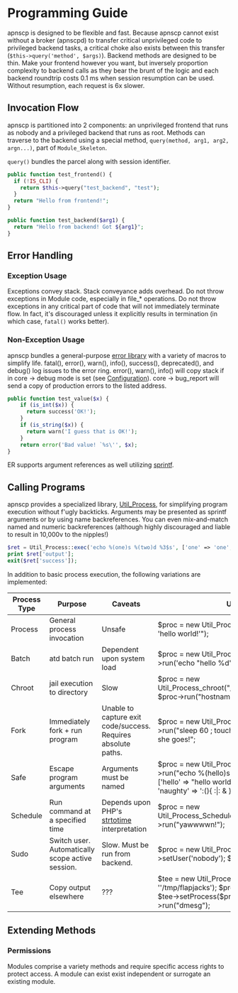 # Programming Guide

apnscp is designed to be flexible and fast. Because apnscp cannot exist without a broker (apnscpd) to transfer critical unprivileged code to privileged backend tasks, a critical choke also exists between this transfer (`$this->query('method', $args)`). Backend methods are designed to be thin. Make your frontend however you want, but inversely proportion complexity to backend calls as they bear the brunt of the logic and each backend roundtrip costs 0.1 ms when session resumption can be used. Without resumption, each request is 6x slower.

## Invocation Flow

apnscp is partitioned into 2 components: an unprivileged frontend that runs as nobody and a privileged backend that runs as root. Methods can traverse to the backend using a special method, `query(method, arg1, arg2, argn...)`, part of `Module_Skeleton`. 

`query()` bundles the parcel along with session identifier.

```php
public function test_frontend() {
  if (!IS_CLI) {
    return $this->query("test_backend", "test");
  }
  return "Hello from frontend!";
}

public function test_backend($arg1) {
  return "Hello from backend! Got ${arg1}";
}
```

## Error Handling

### Exception Usage

Exceptions convey stack. Stack conveyance adds overhead. Do not throw exceptions in Module code, especially in file_* operations. Do not throw exceptions in any critical part of code that will not immediately terminate flow. In fact, it's discouraged unless it explicitly results in termination (in which case, `fatal()` works better).

### Non-Exception Usage

apnscp bundles a general-purpose [error library](https://github.com/apisnetworks/error-reporter) with a variety of macros to simplify life. fatal(), error(), warn(), info(), success(), deprecated(), and debug() log issues to the error ring. error(), warn(), info() will copy stack if in core -> debug mode is set (see [Configuration](#Configuration)). core -> bug_report will send a copy of production errors to the listed address.

```php
public function test_value($x) {
	if (is_int($x)) {
      return success('OK!');
	}
	if (is_string($x)) {
      return warn('I guess that is OK!');
	}
	return error('Bad value! `%s\'', $x);
}
```

ER supports argument references as well utilizing [sprintf](http://php.net/manual/en/function.sprintf.php).

## Calling Programs

apnscp provides a specialized library, [Util_Process](https://github.com/apisnetworks/util-process), for simplifying program execution without f'ugly backticks. Arguments may be presented as sprintf arguments or by using name backreferences. You can even mix-and-match named and numeric backreferences (although highly discouraged and liable to result in 10,000v to the nipples!)

```php
$ret = Util_Process::exec('echo %(one)s %(two)d %3$s', ['one' => 'one', 1 => 2, 3]);
print $ret['output'];
exit($ret['success']);
```

In addition to basic process execution, the following variations are implemented:

| Process Type | Purpose                                  | Caveats                                  | Usage                                    |
| ------------ | ---------------------------------------- | ---------------------------------------- | ---------------------------------------- |
| Process      | General process invocation               | Unsafe                                   | \$proc = new Util_Process(); \$proc->run("echo 'hello world!'"); |
| Batch        | atd batch run                            | Dependent upon system load               | \$proc = new Util_Process_Batch(); \$proc->run('echo "hello %d"', time()); |
| Chroot       | jail execution to directory              | Slow                                     | \$proc = new Util_Process_chroot("/home/virtual/site12/fst"); \$proc->run("hostname"); |
| Fork         | Immediately fork + run program           | Unable to capture exit code/success. Requires absolute paths. | \$proc = new Util_Process_Fork(); \$proc->run("sleep 60 ; touch /tmp/abc"); echo "Off she goes!"; |
| Safe         | Escape program arguments                 | Arguments must be named                  | \$proc = new Util_Process_Safe(); \$proc->run("echo %(hello)s %(time)d %(naughty)s", ['hello' => "hello world!", 'time' => time(), 'naughty' => ':(){ :\|: & };:']); |
| Schedule     | Run command at a specified time          | Depends upon PHP's [strtotime](http://php.net/manual/en/function.strtotime.php) interpretation | \$proc = new Util_Process_Schedule("tomorrow"); \$proc->run("yawwwwn!"); |
| Sudo         | Switch user. Automatically scope active session. | Slow. Must be run from backend.          | \$proc = new Util_Process_Sudo(); \$proc->setUser('nobody'); $proc->run("whoami"); |
| Tee          | Copy output elsewhere                    | ???                                      | \$tee = new Util_Process_Tee(['tee' => ''/tmp/flapjacks'); \$proc = new Util_Process(); \$tee->setProcess(\$proc); \$proc->run("dmesg"); |

## Extending Methods

### Permissions

Modules comprise a variety methods and require specific access rights to protect access. A module can exist exist independent or surrogate an existing module. 